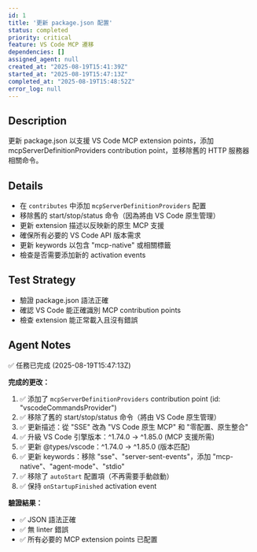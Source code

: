 ```yaml
---
id: 1
title: '更新 package.json 配置'
status: completed
priority: critical
feature: VS Code MCP 遷移
dependencies: []
assigned_agent: null
created_at: "2025-08-19T15:41:39Z"
started_at: "2025-08-19T15:47:13Z"
completed_at: "2025-08-19T15:48:52Z"
error_log: null
---
```


## Description

更新 package.json 以支援 VS Code MCP extension points，添加 mcpServerDefinitionProviders contribution point，並移除舊的 HTTP 服務器相關命令。

## Details

- 在 `contributes` 中添加 `mcpServerDefinitionProviders` 配置
- 移除舊的 start/stop/status 命令（因為將由 VS Code 原生管理）
- 更新 extension 描述以反映新的原生 MCP 支援
- 確保所有必要的 VS Code API 版本需求
- 更新 keywords 以包含 "mcp-native" 或相關標籤
- 檢查是否需要添加新的 activation events

## Test Strategy

- 驗證 package.json 語法正確
- 確認 VS Code 能正確識別 MCP contribution points
- 檢查 extension 能正常載入且沒有錯誤

## Agent Notes

✅ 任務已完成 (2025-08-19T15:47:13Z)

**完成的更改：**
1. ✅ 添加了 `mcpServerDefinitionProviders` contribution point (id: "vscodeCommandsProvider")
2. ✅ 移除了舊的 start/stop/status 命令（將由 VS Code 原生管理）
3. ✅ 更新描述：從 "SSE" 改為 "VS Code 原生 MCP" 和 "零配置、原生整合"
4. ✅ 升級 VS Code 引擎版本：^1.74.0 → ^1.85.0 (MCP 支援所需)
5. ✅ 更新 @types/vscode：^1.74.0 → ^1.85.0 (版本匹配)
6. ✅ 更新 keywords：移除 "sse"、"server-sent-events"，添加 "mcp-native"、"agent-mode"、"stdio"
7. ✅ 移除了 `autoStart` 配置項（不再需要手動啟動）
8. ✅ 保持 `onStartupFinished` activation event

**驗證結果：**
- ✅ JSON 語法正確
- ✅ 無 linter 錯誤
- ✅ 所有必要的 MCP extension points 已配置
